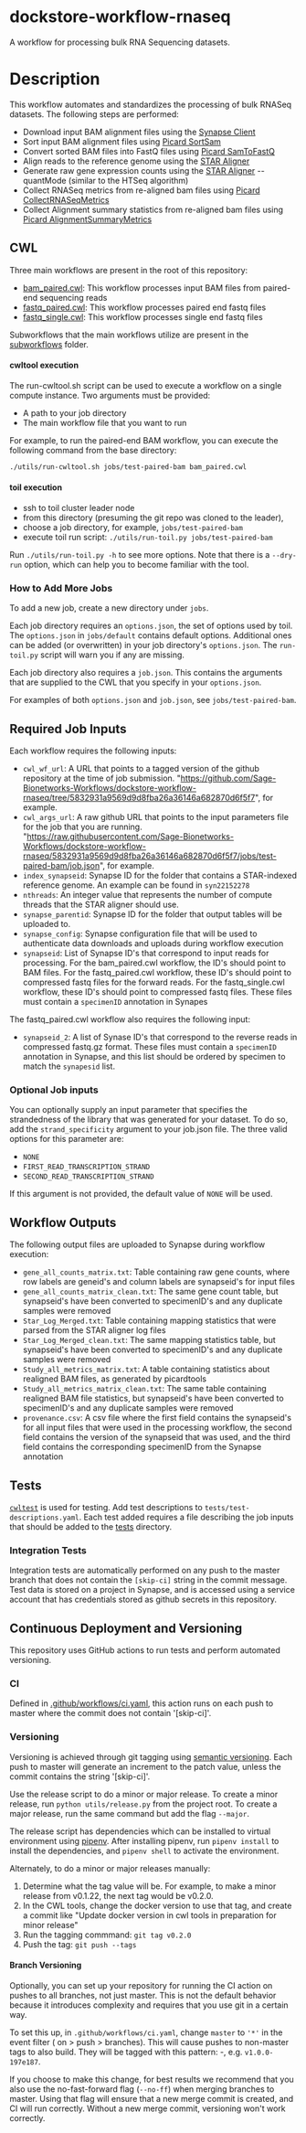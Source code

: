 # dockstore-workflow-rnaseq

A workflow for processing bulk RNA Sequencing datasets.

# Description

This workflow automates and standardizes the processing of bulk RNASeq datasets. The following steps are performed:

* Download input BAM alignment files using the [Synapse Client](https://python-docs.synapse.org//build/html/CommandLineClient.html)
* Sort input BAM alignment files using [Picard SortSam](https://broadinstitute.github.io/picard/command-line-overview.html#SortSam)
* Convert sorted BAM files into FastQ files using [Picard SamToFastQ](https://broadinstitute.github.io/picard/command-line-overview.html#SamToFastq)
* Align reads to the reference genome using the [STAR Aligner](https://github.com/alexdobin/STAR)
* Generate raw gene expression counts using the [STAR Aligner](https://github.com/alexdobin/STAR) --quantMode (similar to the HTSeq algorithm)
* Collect RNASeq metrics from re-aligned bam files using [Picard CollectRNASeqMetrics](https://broadinstitute.github.io/picard/command-line-overview.html#CollectRnaSeqMetrics)
* Collect Alignment summary statistics from re-aligned bam files using [Picard AlignmentSummaryMetrics](https://broadinstitute.github.io/picard/command-line-overview.html#CollectAlignmentSummaryMetrics)

## CWL

Three main workflows are present in the root of this repository:

* [bam_paired.cwl](bam_paired.cwl): This workflow processes input BAM files from paired-end sequencing reads
* [fastq_paired.cwl](fastq_paired.cwl): This workflow processes paired end fastq files
* [fastq_single.cwl](fastq_single.cwl): This workflow processes single end fastq files

Subworkflows that the main workflows utilize are present in the [subworkflows](subworkflows) folder. 


#### cwltool execution

The run-cwltool.sh script can be used to execute a workflow on a single compute instance. Two arguments must be provided:

* A path to your job directory
* The main workflow file that you want to run

For example, to run the paired-end BAM workflow, you can execute the following command from the base directory:

```bash
./utils/run-cwltool.sh jobs/test-paired-bam bam_paired.cwl
```

#### toil execution 

- ssh to toil cluster leader node
- from this directory (presuming the git repo was cloned to the leader),
- choose a job directory, for example, `jobs/test-paired-bam`
- execute toil run script: `./utils/run-toil.py jobs/test-paired-bam`

Run `./utils/run-toil.py -h` to see more options. Note that there is a `--dry-run`
option, which can help you to become familiar with the tool.

### How to Add More Jobs
To add a new job, create a new directory under `jobs`.

Each job directory requires an `options.json`, the set of options used by toil.
The `options.json` in `jobs/default` contains default options. Additional ones
can be added (or overwritten) in your job directory's `options.json`. The
`run-toil.py` script will warn you if any are missing.

Each job directory also requires a `job.json`. This contains the arguments that
are supplied to the CWL that you specify in your `options.json`.

For examples of both `options.json` and `job.json`, see `jobs/test-paired-bam`.

## Required Job Inputs

Each workflow requires the following inputs:

* `cwl_wf_url`: A URL that points to a tagged version of the github repository at the time of job submission. "https://github.com/Sage-Bionetworks-Workflows/dockstore-workflow-rnaseq/tree/5832931a9569d9d8fba26a36146a682870d6f5f7", for example. 
* `cwl_args_url`: A raw github URL that points to the input parameters file for the job that you are running. "https://raw.githubusercontent.com/Sage-Bionetworks-Workflows/dockstore-workflow-rnaseq/5832931a9569d9d8fba26a36146a682870d6f5f7/jobs/test-paired-bam/job.json", for example. 
* `index_synapseid`: Synapse ID for the folder that contains a STAR-indexed reference genome. An example can be found in `syn22152278`
* `nthreads`: An integer value that represents the number of compute threads that the STAR aligner should use. 
* `synapse_parentid`: Synapse ID for the folder that output tables will be uploaded to. 
* `synapse_config`: Synapse configuration file that will be used to authenticate data downloads and uploads during workflow execution
* `synapseid`: List of Synapse ID's that correspond to input reads for processing. For the bam_paired.cwl workflow, the ID's should point to BAM files. For the fastq_paired.cwl workflow, these ID's should point to compressed fastq files for the forward reads. For the fastq_single.cwl workflow, these ID's should point to compressed fastq files. These files must contain a `specimenID` annotation in Synapes

The fastq_paired.cwl workflow also requires the following input:

* `synapseid_2`: A list of Synase ID's that correspond to the reverse reads in compressed fastq.gz format. These files must contain a `specimenID` annotation in Synapse, and this list should be ordered by specimen to match the `synapesid` list.

### Optional Job inputs

You can optionally supply an input parameter that specifies the strandedness of the library that was generated for your dataset. To do so, add the `strand_specificity` argument to your job.json file. The three valid options for this parameter are:

* `NONE`
* `FIRST_READ_TRANSCRIPTION_STRAND`
* `SECOND_READ_TRANSCRIPTION_STRAND`

If this argument is not provided, the default value of `NONE` will be used. 

## Workflow Outputs

The following output files are uploaded to Synapse during workflow execution:

* `gene_all_counts_matrix.txt`: Table containing raw gene counts, where row labels are geneid's and column labels are synapseid's for input files
* `gene_all_counts_matrix_clean.txt`: The same gene count table, but synapseid's have been converted to specimenID's and any duplicate samples were removed
* `Star_Log_Merged.txt`: Table containing mapping statistics that were parsed from the STAR aligner log files
* `Star_Log_Merged_clean.txt`: The same mapping statistics table, but synapseid's have been converted to specimenID's and any duplicate samples were removed
* `Study_all_metrics_matrix.txt`: A table containing statistics about realigned BAM files, as generated by picardtools
* `Study_all_metrics_matrix_clean.txt`: The same table containing realigned BAM file statistics, but synapseid's have been converted to specimenID's and any duplicate samples were removed
* `provenance.csv`: A csv file where the first field contains the synapseid's for all input files that were used in the processing workflow, the second field contains the version of the synapseid that was used, and the third field contains the corresponding specimenID from the Synapse annotation

## Tests

[`cwltest`](https://github.com/common-workflow-language/cwltest) is used for
testing. Add test descriptions to `tests/test-descriptions.yaml`. Each test
added requires a file describing the job inputs that should be added to the
[tests](tests) directory.

### Integration Tests

Integration tests are automatically performed on any push to the master branch that does not contain the `[skip-ci]` string in the commit message. Test data is stored on a project in Synapse, and is accessed using a service account that has credentials stored as github secrets in this repository.

## Continuous Deployment and Versioning

This repository uses GitHub actions to run tests and perform automated versioning.

### CI
Defined in [.github/workflows/ci.yaml](.github/workflows/ci.yaml), this action
runs on each push to master where the commit does not contain '[skip-ci]'.

### Versioning
Versioning is achieved through git tagging using
[semantic versioning](https://semver.org/). Each push to master will generate an
increment to the patch value, unless the commit contains the string '[skip-ci]'.

Use the release script to do a minor or major release. 
To create a minor release, run `python utils/release.py` from the project root.
To create a major release, run the same command but add the flag `--major`.

The release script has dependencies which can be installed to virtual
environment using [pipenv](https://pipenv.pypa.io/en/latest/). After installing
pipenv, run `pipenv install` to install the dependencies, and `pipenv shell`
to activate the environment.

Alternately, to do a minor or major releases manually:
1. Determine what the tag value will be. For example, to make a minor release from v0.1.22, the next tag would be v0.2.0.
1. In the CWL tools, change the docker version to use that tag, and create a commit like "Update docker version in cwl tools in preparation for minor release"
1. Run the tagging commmand: `git tag v0.2.0`
1. Push the tag: `git push --tags`

#### Branch Versioning
Optionally, you can set up your repository for running the CI action on pushes
to all branches, not just master. This is not the default behavior because it
introduces complexity and requires that you use git in a certain way.

To set this up, in `.github/workflows/ci.yaml`, change `master` to `'*'` in the
event filter ( on > push > branches). This will cause pushes to non-master tags
to also build. They will be tagged with this pattern: <semver>-<git-short-sha>,
e.g. `v1.0.0-197e187`.

If you choose to make this change, for best results we recommend that you also
use the no-fast-forward flag (`--no-ff`) when merging branches to master. Using
that flag will ensure that a new merge commit is created, and CI will run
correctly. Without a new merge commit, versioning won't work correctly.

